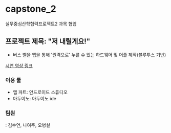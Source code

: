 # capstone_2
실무중심산학협력프로젝트2 과목 협업

## 프로젝트 제목: "저 내릴게요!"
- 버스 벨을 앱을 통해 '원격으로' 누를 수 있는 하드웨어 및 어플 제작(블루투스 기반)


<a href = "https://youtu.be/tU4maEk4aHs">시연 영상 링크</a>

### 이용 툴
- 앱 파트: 안드로이드 스튜디오
- 아두이노: 아두이노 ide

### 팀원


: 김수연, 나여주, 오병설
